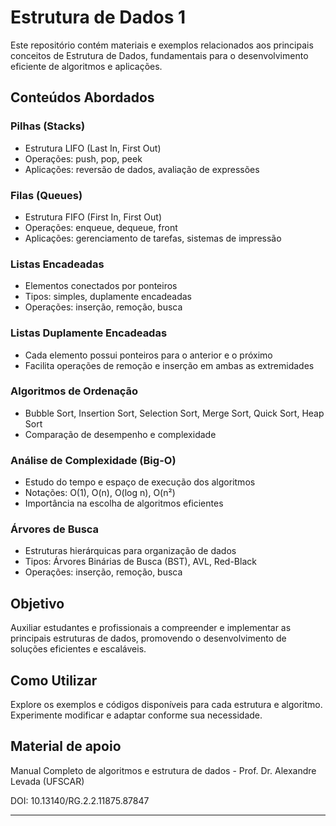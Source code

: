 # Estrutura de Dados 1

Este repositório contém materiais e exemplos relacionados aos principais conceitos de Estrutura de Dados, fundamentais para o desenvolvimento eficiente de algoritmos e aplicações.

## Conteúdos Abordados

### Pilhas (Stacks)
- Estrutura LIFO (Last In, First Out)
- Operações: push, pop, peek
- Aplicações: reversão de dados, avaliação de expressões

### Filas (Queues)
- Estrutura FIFO (First In, First Out)
- Operações: enqueue, dequeue, front
- Aplicações: gerenciamento de tarefas, sistemas de impressão

### Listas Encadeadas
- Elementos conectados por ponteiros
- Tipos: simples, duplamente encadeadas
- Operações: inserção, remoção, busca

### Listas Duplamente Encadeadas
- Cada elemento possui ponteiros para o anterior e o próximo
- Facilita operações de remoção e inserção em ambas as extremidades

### Algoritmos de Ordenação
- Bubble Sort, Insertion Sort, Selection Sort, Merge Sort, Quick Sort, Heap Sort
- Comparação de desempenho e complexidade

### Análise de Complexidade (Big-O)
- Estudo do tempo e espaço de execução dos algoritmos
- Notações: O(1), O(n), O(log n), O(n²)
- Importância na escolha de algoritmos eficientes

### Árvores de Busca
- Estruturas hierárquicas para organização de dados
- Tipos: Árvores Binárias de Busca (BST), AVL, Red-Black
- Operações: inserção, remoção, busca

## Objetivo

Auxiliar estudantes e profissionais a compreender e implementar as principais estruturas de dados, promovendo o desenvolvimento de soluções eficientes e escaláveis.

## Como Utilizar

Explore os exemplos e códigos disponíveis para cada estrutura e algoritmo. Experimente modificar e adaptar conforme sua necessidade.


## Material de apoio


Manual Completo de algoritmos e estrutura de dados - Prof. Dr. Alexandre Levada  (UFSCAR)

DOI: 10.13140/RG.2.2.11875.87847

---